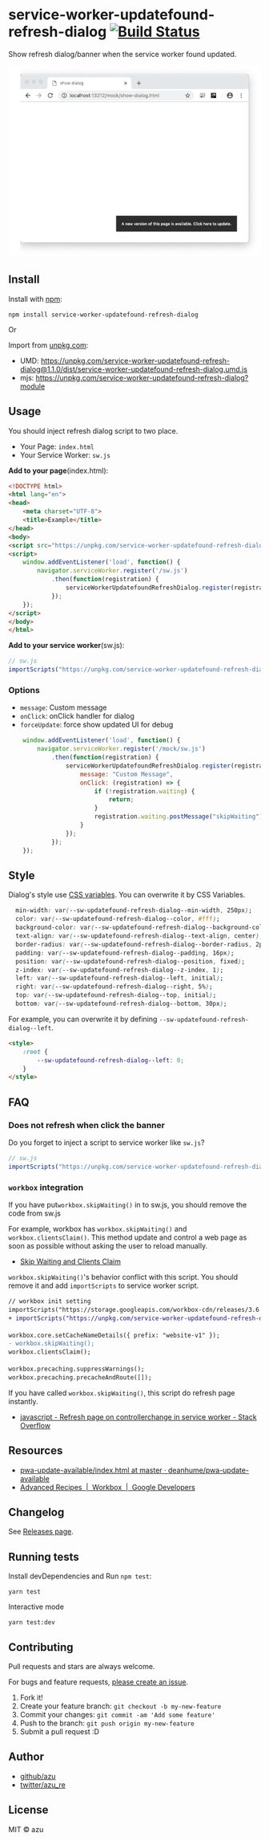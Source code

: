 # service-worker-updatefound-refresh-dialog [![Build Status](https://travis-ci.org/azu/service-worker-updatefound-refresh-dialog.svg?branch=master)](https://travis-ci.org/azu/service-worker-updatefound-refresh-dialog)

Show refresh dialog/banner when the service worker found updated.

![screen shot](./docs/screenshot.png)

## Install

Install with [npm](https://www.npmjs.com/):

    npm install service-worker-updatefound-refresh-dialog

Or

Import from [unpkg.com](https://unpkg.com/):

- UMD: https://unpkg.com/service-worker-updatefound-refresh-dialog@1.1.0/dist/service-worker-updatefound-refresh-dialog.umd.js
- mjs: https://unpkg.com/service-worker-updatefound-refresh-dialog?module

## Usage

You should inject refresh dialog script to two place.

- Your Page: `index.html`
- Your Service Worker: `sw.js`

**Add to your page**(index.html):

```html
<!DOCTYPE html>
<html lang="en">
<head>
    <meta charset="UTF-8">
    <title>Example</title>
</head>
<body>
<script src="https://unpkg.com/service-worker-updatefound-refresh-dialog@1.1.0/dist/service-worker-updatefound-refresh-dialog.umd.js"></script>
<script>
    window.addEventListener('load', function() {
        navigator.serviceWorker.register('/sw.js')
            .then(function(registration) {
                serviceWorkerUpdatefoundRefreshDialog.register(registration);
            });
    });
</script>
</body>
</html>
```

**Add to your service worker**(sw.js):

```js
// sw.js
importScripts("https://unpkg.com/service-worker-updatefound-refresh-dialog@1.1.0/dist/service-worker-updatefound-refresh-dialog.umd.js");
```

### Options

- `message`: Custom message
- `onClick`: onClick handler for dialog
- `forceUpdate`: force show updated UI for debug

```js
    window.addEventListener('load', function() {
        navigator.serviceWorker.register('/mock/sw.js')
            .then(function(registration) {
                serviceWorkerUpdatefoundRefreshDialog.register(registration, {
                    message: "Custom Message",
                    onClick: (registration) => {
                        if (!registration.waiting) {
                            return;
                        }
                        registration.waiting.postMessage("skipWaiting");
                    }
                });
            });
    });
```

## Style

Dialog's style use [CSS variables](https://developer.mozilla.org/en-US/docs/Web/CSS/--*).
You can overwrite it by CSS Variables.

```css
  min-width: var(--sw-updatefound-refresh-dialog--min-width, 250px);
  color: var(--sw-updatefound-refresh-dialog--color, #fff);
  background-color: var(--sw-updatefound-refresh-dialog--background-color, #333);
  text-align: var(--sw-updatefound-refresh-dialog--text-align, center);
  border-radius: var(--sw-updatefound-refresh-dialog--border-radius, 2px);
  padding: var(--sw-updatefound-refresh-dialog--padding, 16px);
  position: var(--sw-updatefound-refresh-dialog--position, fixed);
  z-index: var(--sw-updatefound-refresh-dialog--z-index, 1);
  left: var(--sw-updatefound-refresh-dialog--left, initial);
  right: var(--sw-updatefound-refresh-dialog--right, 5%);
  top: var(--sw-updatefound-refresh-dialog--top, initial);
  bottom: var(--sw-updatefound-refresh-dialog--bottom, 30px);
```

For example, you can overwrite it by defining `--sw-updatefound-refresh-dialog--left`.

```html
<style>
    :root {
        --sw-updatefound-refresh-dialog--left: 0;
    }
</style>
```

## FAQ

### Does not refresh when click the banner

Do you forget to inject a script to service worker like `sw.js`?

```js
// sw.js
importScripts("https://unpkg.com/service-worker-updatefound-refresh-dialog@1.1.0/dist/service-worker-updatefound-refresh-dialog.umd.js");
```

### `workbox` integration

If you have put`workbox.skipWaiting()` in to sw.js, you should remove the code from sw.js

For example, workbox has `workbox.skipWaiting()` and `workbox.clientsClaim()`.
This method update and control a web page as soon as possible without asking the user to reload manually.

- [Skip Waiting and Clients Claim](https://developers.google.com/web/tools/workbox/modules/workbox-sw#skip_waiting_and_clients_claim)

`workbox.skipWaiting()`'s behavior conflict with this script.
You should remove it and add `importScripts` to service worker script.

```diff
// workbox init setting
importScripts("https://storage.googleapis.com/workbox-cdn/releases/3.6.1/workbox-sw.js");
+ importScripts("https://unpkg.com/service-worker-updatefound-refresh-dialog@1.1.0/dist/service-worker-updatefound-refresh-dialog.umd.js")

workbox.core.setCacheNameDetails({ prefix: "website-v1" });
- workbox.skipWaiting();
workbox.clientsClaim();

workbox.precaching.suppressWarnings();
workbox.precaching.precacheAndRoute([]);
```

If you have called `workbox.skipWaiting()`, this script do refresh page instantly.

- [javascript - Refresh page on controllerchange in service worker - Stack Overflow](https://stackoverflow.com/questions/41891031/refresh-page-on-controllerchange-in-service-worker)

## Resources

- [pwa-update-available/index.html at master · deanhume/pwa-update-available](https://github.com/deanhume/pwa-update-available/blob/master/index.html)
- [Advanced Recipes  |  Workbox  |  Google Developers](https://developers.google.com/web/tools/workbox/guides/advanced-recipes)

## Changelog

See [Releases page](https://github.com/azu/service-worker-updatefound-refresh-dialog/releases).

## Running tests

Install devDependencies and Run `npm test`:

    yarn test

Interactive mode

    yarn test:dev

## Contributing

Pull requests and stars are always welcome.

For bugs and feature requests, [please create an issue](https://github.com/azu/service-worker-updatefound-refresh-dialog/issues).

1. Fork it!
2. Create your feature branch: `git checkout -b my-new-feature`
3. Commit your changes: `git commit -am 'Add some feature'`
4. Push to the branch: `git push origin my-new-feature`
5. Submit a pull request :D

## Author

- [github/azu](https://github.com/azu)
- [twitter/azu_re](https://twitter.com/azu_re)

## License

MIT © azu
